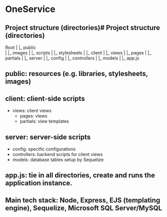 # OneService

## Project structure (directories)# Project structure (directories)
Root 
  \|
  \|_ public  
  \|   \|_ images
  \|   \|_ scripts
  \|   \|_ stylesheets
  \|
  |_ client
  |   |_ views
  |       |_ pages
  |       |_ partials
  |
  |_ server
  |    |_ config 
  |    |_ controllers 
  |    |_ models
  |
  |_ app.js
      
## public: resources (e.g. libraries, stylesheets, images)

## client: client-side scripts
- views: client views
  - pages: views
  - partials: view templates 

## server: server-side scripts
- config: specific configurations
- controllers: backend scripts for client views
- models: database tables setup by Sequelize

## app.js: tie in all directories, create and runs the application instance. 

## Main tech stack: Node, Express, EJS (templating engine), Sequelize, Microsoft SQL Server/MySQL



